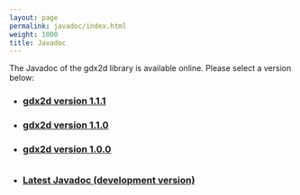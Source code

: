 ```yaml
---
layout: page
permalink: javadoc/index.html
weight: 1000
title: Javadoc
---
```


The Javadoc of the gdx2d library is available online. Please select a version below:

<div class="posts">
  <ul>
    <li><h3 class="post-title"><a href="{{ site.baseurl }}/javadoc/1.1.1/" target="_bank">gdx2d version 1.1.1</a></h3></li>
    <li><h3 class="post-title"><a href="{{ site.baseurl }}/javadoc/1.1.0/" target="_bank">gdx2d version 1.1.0</a></h3></li>
    <li><h3 class="post-title"><a href="{{ site.baseurl }}/javadoc/1.0.0/" target="_bank">gdx2d version 1.0.0</a></h3></li>
    <li><h3 class="post-title" style="margin-top: 35px"><a href="{{ site.baseurl }}/javadoc/latest/" target="_bank">Latest Javadoc (development version)</a></h3></li>
  </ul>
</div>